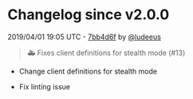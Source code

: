 # Changelog since v2.0.0

2019/04/01 19:05 UTC - [7bb4d6f](https://github.com/hassio-addons/addon-tor/commit/7bb4d6fdee42889c233e1381af018f9173215c8e) by [@ludeeus](https://github.com/ludeeus)
> :ambulance: Fixes client definitions for stealth mode (#13)

* Change client definitions for stealth mode

* Fix linting issue 

